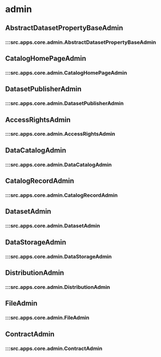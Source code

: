 # admin

## AbstractDatasetPropertyBaseAdmin

### :::src.apps.core.admin.AbstractDatasetPropertyBaseAdmin

## CatalogHomePageAdmin

### :::src.apps.core.admin.CatalogHomePageAdmin

## DatasetPublisherAdmin

### :::src.apps.core.admin.DatasetPublisherAdmin

## AccessRightsAdmin

### :::src.apps.core.admin.AccessRightsAdmin

## DataCatalogAdmin

### :::src.apps.core.admin.DataCatalogAdmin

## CatalogRecordAdmin

### :::src.apps.core.admin.CatalogRecordAdmin

## DatasetAdmin

### :::src.apps.core.admin.DatasetAdmin

## DataStorageAdmin

### :::src.apps.core.admin.DataStorageAdmin

## DistributionAdmin

### :::src.apps.core.admin.DistributionAdmin

## FileAdmin

### :::src.apps.core.admin.FileAdmin

## ContractAdmin

### :::src.apps.core.admin.ContractAdmin
